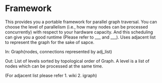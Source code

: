 # Framework

This provides you a portable framework for parallel graph traversal. You can choose the level of parallelism (i.e., how many nodes can be processed concurrently) with respect to your hardware capacity. And this scheduling can give you a good runtime (Please refer to ___ and ___). Uses adjacent list to represent the graph for the sake of sapce.

In: Graph(nodes, connections represented by adj_list)

Out: List of levels sorted by topological order of Graph. A level is a list of nodes which can be processed at the same time.

(For adjacent list please refer 1. wiki 2. igraph)
